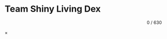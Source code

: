 # Team Shiny Living Dex

<section class="shiny-dex">

  <div class="counter-toggle-wrapper" style="display:flex; align-items:center; justify-content:flex-end; gap:1rem; margin:1rem 0;">
    <div id="shiny-counter" class="shiny-counter">
      <span class="count-owned">0</span> / <span class="count-total">630</span>
    </div>
    <!-- The toggle buttons will be inserted here dynamically -->
  </div>

  <div class="shinydex-grid" id="shiny-grid"></div>

  <!-- Modal... (unchanged) -->
  <div id="modal" class="modal hidden">
    <div class="modal-content">
      <span class="modal-close">&times;</span>
      <h2 id="modal-name"></h2>
      <img id="modal-img" />
      <ul id="modal-owners"></ul>
    </div>
  </div>

</section>

